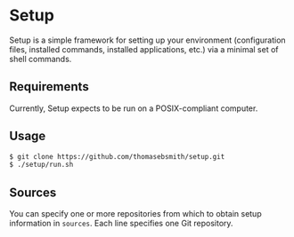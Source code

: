 # Setup
Setup is a simple framework for setting up your environment (configuration
files, installed commands, installed applications, etc.) via a minimal set of
shell commands.

## Requirements
Currently, Setup expects to be run on a POSIX-compliant computer.

## Usage
```sh
$ git clone https://github.com/thomasebsmith/setup.git
$ ./setup/run.sh
```

## Sources
You can specify one or more repositories from which to obtain setup information
in `sources`. Each line specifies one Git repository.
